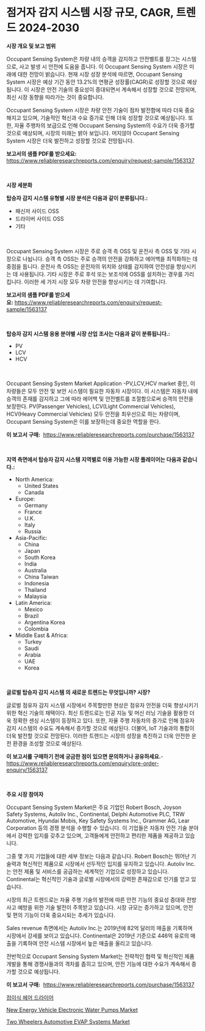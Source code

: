 <p><h1>점거자 감지 시스템 시장 규모, CAGR, 트렌드 2024-2030</h1></p><p><strong>시장 개요 및 보고 범위</strong></p>
<p><p>Occupant Sensing System은 차량 내의 승객을 감지하고 안전벨트를 잠그는 시스템으로, 사고 발생 시 안전에 도움을 줍니다. 이 Occupant Sensing System 시장은 미래에 대한 전망이 밝습니다. 현재 시장 성장 분석에 따르면, Occupant Sensing System 시장은 예상 기간 동안 13.2%의 연평균 성장률(CAGR)로 성장할 것으로 예상됩니다. 이 시장은 안전 기술의 중요성이 증대되면서 계속해서 성장할 것으로 전망되며, 최신 시장 동향을 따라가는 것이 중요합니다.</p><p>Occupant Sensing System 시장은 차량 안전 기술이 점차 발전함에 따라 더욱 중요해지고 있으며, 기술적인 혁신과 수요 증가로 인해 더욱 성장할 것으로 예상됩니다. 또한, 자율 주행차의 보급으로 인해 Occupant Sensing System의 수요가 더욱 증가할 것으로 예상되며, 시장의 미래는 밝아 보입니다. 머지않아 Occupant Sensing System 시장은 더욱 발전하고 성장할 것으로 전망됩니다.</p></p>
<p><strong>보고서의 샘플 PDF를 받으세요:</strong> <a href="https://www.reliableresearchreports.com/enquiry/request-sample/1563137">https://www.reliableresearchreports.com/enquiry/request-sample/1563137</a></p>
<p>&nbsp;</p>
<p><strong>시장 세분화</strong></p>
<p><strong>탑승자 감지 시스템 유형별 시장 분석은 다음과 같이 분류됩니다.:</strong></p>
<p><ul><li>패신저 사이드 OSS</li><li>드라이버 사이드 OSS</li><li>기타</li></ul></p>
<p>&nbsp;</p>
<p><p>Occupant Sensing System 시장은 주로 승객 측 OSS 및 운전사 측 OSS 및 기타 시장으로 나뉩니다. 승객 측 OSS는 주로 승객의 안전을 강화하고 에어백을 최적화하는 데 중점을 둡니다. 운전사 측 OSS는 운전자의 위치와 상태를 감지하여 안전성을 향상시키는 데 사용됩니다. 기타 시장은 주로 후석 또는 보조석에 OSS를 설치하는 경우를 가리킵니다. 이러한 세 가지 시장 모두 차량 안전을 향상시키는 데 기여합니다.</p></p>
<p><strong>보고서의 샘플 PDF를 받으세요:</strong>&nbsp;<a href="https://www.reliableresearchreports.com/enquiry/request-sample/1563137">https://www.reliableresearchreports.com/enquiry/request-sample/1563137</a></p>
<p>&nbsp;</p>
<p><strong> 탑승자 감지 시스템 응용 분야별 시장 산업 조사는 다음과 같이 분류됩니다.:</strong></p>
<p><ul><li>PV</li><li>LCV</li><li>HCV</li></ul></p>
<p>&nbsp;</p>
<p><p>Occupant Sensing System Market Application -PV,LCV,HCV market 중인, 이 차량들은 모두 안전 및 보안 시스템이 필요한 자동차 시장이다. 이 시스템은 자동차 내에 승객의 존재를 감지하고 그에 따라 에어백 및 안전벨트를 조절함으로써 승객의 안전을 보장한다. PV(Passenger Vehicles), LCV(Light Commercial Vehicles), HCV(Heavy Commercial Vehicles) 모두 안전을 최우선으로 하는 차량이며, Occupant Sensing System은 이를 보장하는데 중요한 역할을 한다.</p></p>
<p><strong>이 보고서 구매:</strong>&nbsp; <a href="https://www.reliableresearchreports.com/purchase/1563137">https://www.reliableresearchreports.com/purchase/1563137</a></p>
<p>&nbsp;</p>
<p><strong>지역 측면에서 탑승자 감지 시스템 지역별로 이용 가능한 시장 플레이어는 다음과 같습니다.:</strong></p>
<p><ul>
    <li>
        North America:
        <ul>
            <li>United States</li>
            <li>Canada</li>
        </ul>
    </li>
    <li>
        Europe:
        <ul>
            <li>Germany</li>
            <li>France</li>
            <li>U.K.</li>
            <li>Italy</li>
            <li>Russia</li>
        </ul>
    </li>
    <li>
        Asia-Pacific:
        <ul>
            <li>China</li>
            <li>Japan</li>
            <li>South Korea</li>
            <li>India</li>
            <li>Australia</li>
            <li>China Taiwan</li>
            <li>Indonesia</li>
            <li>Thailand</li>
            <li>Malaysia</li>
        </ul>
    </li>
    <li>
        Latin America:
        <ul>
            <li>Mexico</li>
            <li>Brazil</li>
            <li>Argentina Korea</li>
            <li>Colombia</li>
        </ul>
    </li>
    <li>
        Middle East & Africa:
        <ul>
            <li>Turkey</li>
            <li>Saudi</li>
            <li>Arabia</li>
            <li>UAE</li>
            <li>Korea</li>
        </ul>
    </li>
    </ul></p>
<p>&nbsp;</p>
<p><strong>글로벌 탑승자 감지 시스템 의 새로운 트렌드는 무엇입니까? 시장?</strong></p>
<p><p>글로벌 점유자 감지 시스템 시장에서 주목할만한 현상은 점유자 안전을 더욱 향상시키기 위한 혁신 기술의 채택이다. 최신 트렌드로는 인공 지능 및 머신 러닝 기술을 활용한 더욱 정확한 센싱 시스템이 등장하고 있다. 또한, 자율 주행 자동차의 증가로 인해 점유자 감지 시스템의 수요도 계속해서 증가할 것으로 예상된다. 더불어, IoT 기술과의 통합이 더욱 발전할 것으로 전망된다. 이러한 트렌드는 시장의 성장을 촉진하고 더욱 안전한 운전 환경을 조성할 것으로 예상된다.</p></p>
<p><strong>이 보고서를 구매하기 전에 궁금한 점이 있으면 문의하거나 공유하세요.</strong>- <a href="https://www.reliableresearchreports.com/enquiry/pre-order-enquiry/1563137">https://www.reliableresearchreports.com/enquiry/pre-order-enquiry/1563137</a></p>
<p>&nbsp;</p>
<p><strong>주요 시장 참여자</strong></p>
<p><p>Occupant Sensing System Market은 주요 기업인 Robert Bosch, Joyson Safety Systems, Autoliv Inc., Continental, Delphi Automotive PLC, TRW Automotive, Hyundai Mobis, Key Safety Systems Inc., Grammer AG, Lear Corporation 등의 경쟁 분석을 수행할 수 있습니다. 이 기업들은 자동차 안전 기술 분야에서 강력한 입지를 갖추고 있으며, 고객들에게 안전하고 편리한 제품을 제공하고 있습니다.</p><p>그중 몇 가지 기업들에 대한 세부 정보는 다음과 같습니다. Robert Bosch는 뛰어난 기술력과 혁신적인 제품으로 시장에서 선두적인 입지를 유지하고 있습니다. Autoliv Inc.는 안전 제품 및 서비스를 공급하는 세계적인 기업으로 성장하고 있습니다. Continental는 혁신적인 기술과 글로벌 시장에서의 강력한 존재감으로 인기를 얻고 있습니다.</p><p>시장의 최근 트렌드로는 자율 주행 기술의 발전에 따른 안전 기능의 중요성 증대와 전방사고 예방을 위한 기술 발전이 주목받고 있습니다. 시장 규모는 증가하고 있으며, 안전 및 편의 기능이 더욱 중요시되는 추세가 있습니다.</p><p>Sales revenue 측면에서는 Autoliv Inc.는 2019년에 82억 달러의 매출을 기록하며 시장에서 강세를 보이고 있습니다. Continental은 2019년 기준으로 446억 유로의 매출을 기록하여 안전 시스템 시장에서 높은 매출을 올리고 있습니다.</p><p>전반적으로 Occupant Sensing System Market는 전략적인 협력 및 혁신적인 제품 개발을 통해 경쟁사들과의 격차를 좁히고 있으며, 안전 기능에 대한 수요가 계속해서 증가할 것으로 예상됩니다.</p></p>
<p><strong>이 보고서 구매:</strong>&nbsp;&nbsp;<a href="https://www.reliableresearchreports.com/purchase/1563137">https://www.reliableresearchreports.com/purchase/1563137</a></p>
<p><p><a href="https://medium.com/@arthuralety6767836754/%EC%A0%91%EC%9D%B4%EC%8B%9D-%ED%97%A4%EC%96%B4-%EB%93%9C%EB%9D%BC%EC%9D%B4%EC%96%B4-%EC%8B%9C%EC%9E%A5-%EC%A0%84%EB%A7%9D-%EC%82%B0%EC%97%85-%EA%B0%9C%EC%9A%94-%EB%B0%8F-%EC%98%88%EC%B8%A1-2024%EB%85%84%EB%B6%80%ED%84%B0-2031%EB%85%84%EA%B9%8C%EC%A7%80-75875e0d0817">접이식 헤어 드라이어</a></p><p><a href="https://sore-arch-6db.notion.site/New-Energy-Vehicle-Electronic-Water-Pumps-Market-Size-Market-Trends-and-Growth-Outlook-forecasted--aedaeb298feb427a80e5325847f403f1">New Energy Vehicle Electronic Water Pumps Market</a></p><p><a href="https://confirmed-shield-e13.notion.site/Two-Wheelers-Automotive-EVAP-Systems-Market-Research-Report-Reveals-The-Latest-Trends-And-Opportunit-2f9cabeb57f2498d901755f8ea2b2691">Two Wheelers Automotive EVAP Systems Market</a></p></p>
